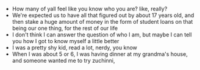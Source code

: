 - How many of yall feel like you know who you are? like, really?
- We're expected us to have all that figured out by about 17 years old, and then stake a huge amount of money in the form of student loans on that being our one thing, for the rest of our life
- I don't think I can answer the question of who I am, but maybe I can tell you how I got to know myself a little better
- I was a pretty shy kid, read a lot, nerdy, you know
- When I was about 5 or 6, I was having dinner at my grandma's house, and someone wanted me to try zuchinni, 